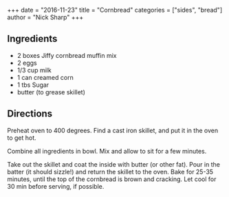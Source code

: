 +++
date = "2016-11-23"
title = "Cornbread"
categories = ["sides", "bread"]
author = "Nick Sharp"
+++

## Ingredients

- 2 boxes Jiffy cornbread muffin mix
- 2 eggs
- 1/3 cup milk
- 1 can creamed corn
- 1 tbs Sugar
- butter (to grease skillet)

## Directions

Preheat oven to 400 degrees. Find a cast iron skillet, and put it in the oven to get hot.

Combine all ingredients in bowl. Mix and allow to sit for a few minutes.

Take out the skillet and coat the inside with butter (or other fat). Pour in the batter (it should sizzle!) and return the skillet to the oven. Bake for 25-35 minutes, until the top of the cornbread is brown and cracking. Let cool for 30 min before serving, if possible.
